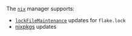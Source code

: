 The [`nix`](https://github.com/NixOS/nix) manager supports:

- [`lockFileMaintenance`](../../../configuration-options.md#lockfilemaintenance) updates for `flake.lock`
- [nixpkgs](https://github.com/NixOS/nixpkgs) updates
